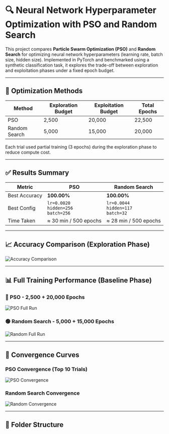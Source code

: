 # 🔍 Neural Network Hyperparameter Optimization with PSO and Random Search

This project compares **Particle Swarm Optimization (PSO)** and **Random Search** for optimizing neural network hyperparameters (learning rate, batch size, hidden size). Implemented in PyTorch and benchmarked using a synthetic classification task, it explores the trade-off between exploration and exploitation phases under a fixed epoch budget.

---

## 🚀 Optimization Methods

| Method        | Exploration Budget | Exploitation Budget | Total Epochs |
|---------------|--------------------|----------------------|--------------|
| PSO           | 2,500              | 20,000               | 22,500       |
| Random Search | 5,000              | 15,000               | 20,000       |

Each trial used partial training (3 epochs) during the exploration phase to reduce compute cost.

---

## ✅ Results Summary

| Metric        | PSO               | Random Search        |
|---------------|------------------|----------------------|
| Best Accuracy | **100.00%**      | **100.00%**          |
| Best Config   | `lr=0.0020`<br>`hidden=256`<br>`batch=256` | `lr=0.0044`<br>`hidden=117`<br>`batch=32` |
| Time Taken    | ≈ 30 min / 500 epochs | ≈ 28 min / 500 epochs |

---

## 📈 Accuracy Comparison (Exploration Phase)

![Accuracy Comparison](data/accuracy_comparison_2500.png)

---

## 📊 Full Training Performance (Baseline Phase)

### 🔵 PSO - 2,500 + 20,000 Epochs

![PSO Full Run](data/pso_2500_full.png)

### 🟢 Random Search - 5,000 + 15,000 Epochs

![Random Full Run](data/random_search_15000_full.png)

---

## 🔁 Convergence Curves

### PSO Convergence (Top 10 Trials)

![PSO Convergence](data/pso_baseline_summary.png)

### Random Search Convergence

![Random Convergence](data/random_baseline_convergence.png)

---

## 📁 Folder Structure

